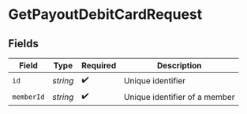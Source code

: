 # GetPayoutDebitCardRequest


## Fields

| Field                         | Type                          | Required                      | Description                   |
| ----------------------------- | ----------------------------- | ----------------------------- | ----------------------------- |
| `id`                          | *string*                      | :heavy_check_mark:            | Unique identifier             |
| `memberId`                    | *string*                      | :heavy_check_mark:            | Unique identifier of a member |